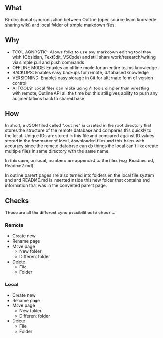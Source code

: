## What

Bi-directional syncronization between Outline (open source team knowlede sharing wiki) and local folder of simple markdown files. 

## Why

- TOOL AGNOSTIC: Allows folks to use any markdown editing tool they wish (Obsidian, TextEdit, VSCode) and still share work/research/writing via simple pull and push commands
- OFFLINE MODE: Enables an offline mode for an entire teams knowledge
- BACKUPS: Enables easy backups for remote, databased knowledge
- VERSIONING: Enables easy storage in Git for alternate form of version control
- AI TOOLS: Local files can make using AI tools simpler than wrestling with remote, Outline API all the time but this still gives ability to push any augmentations back to shared base

## How
In short, a JSON filed called ".outline" is created in the root directory that stores the structure of the remote database and compares this quickly to the local. Unique IDs are stored in this file and compared against ID values stored in the fronmatter of local, downloaded files and this helps with accuracy since the remote database can do things the local can't like create multiple files in same directory with the same name. 

In this case, on local, numbers are appended to the files (e.g. Readme.md, Readme2.md)

In outline parent pages are also turned into folders on the local file system and and README.md is inserted inside this new folder that contains and information that was in the converted parent page.

## Checks
These are all the different sync possibilities to check ... 

### Remote

- Create new
- Rename page
- Move page
  - New folder
  - Different folder
- Delete 
  - File
  - Folder

### Local

- Create new
- Rename page
- Move page
  - New folder
  - Different folder
- Delete 
  - File
  - Folder